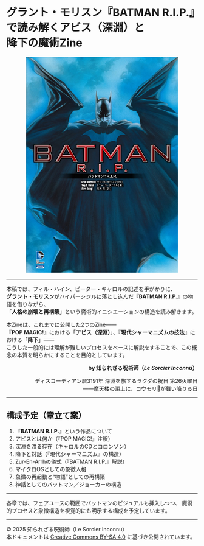 # グラント・モリスン『BATMAN R.I.P.』で読み解くアビス（深淵）と<br>降下の魔術Zine

<div align="center">
  <img src="BATMAN_RIP.jpg" width="400">
</div>

---

本稿では、フィル・ハイン、ピーター・キャロルの記述を手がかりに、<br>
**グラント・モリスン**がハイパーシジルに落とし込んだ『**BATMAN R.I.P.**』の物語を借りながら、<br>
「**人格の崩壊と再構築**」という魔術的イニシエーションの構造を読み解きます。<br>

本Zineは、これまでに公開した2つのZine――<br>『**POP MAGIC!**』における「**アビス（深淵）**」、『**現代シャーマニズムの技法**』における「**降下**」――<br>
こうした一般的には理解が難しいプロセスをベースに解説をすることで、この概念の本質を明らかにすることを目的としています。


<div align="right">

**by 知られざる呪術師（*Le Sorcier Inconnu*）**

ディスコーディアン暦3191年 深淵を旅するラクダの祝日 第26火曜日<br>
――摩天楼の頂上に、コウモリ🦇が舞い降りる日

</div>

---

## 構成予定（章立て案）

1. 『**BATMAN R.I.P.**』という作品について
2. アビスとは何か（『POP MAGIC!』注釈）
3. 深淵を渡る存在（キャロルのCDとコロンゾン）
4. 降下と対話（『現代シャーマニズム』の構造）
5. Zur-En-Arrhの儀式（『BATMAN R.I.P.』解説）
6. マイクロOSとしての象徴人格
7. 象徴の再起動と“物語”としての再構築
8. 神話としてのバットマン／ジョーカーの構造

---

各章では、フェアユースの範囲でバットマンのビジュアルも挿入しつつ、
魔術的プロセスと象徴構造を視覚的にも明示する構成を予定しています。

---

© 2025 知られざる呪術師（Le Sorcier Inconnu）  
本ドキュメントは [Creative Commons BY-SA 4.0](https://creativecommons.org/licenses/by-sa/4.0/deed.ja) に基づき公開されています。
